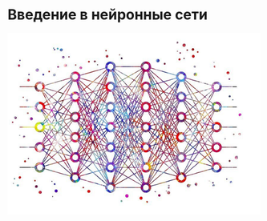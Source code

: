 # Введение в нейронные сети
![MarkDown](https://github.com/vit050587/neural_networks/blob/master/network.png)
